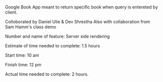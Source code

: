 Google Book App meant to return specific book when query is entereted by client.

Colloborated by Daniel Ulie & Dev Shrestha
Also with collaboration from Sam Hamm's class demo

Number and name of feature: Server side rendering

Estimate of time needed to complete: 1.5 hours

Start time: 10 am


Finish time: 12 pm

Actual time needed to complete: 2 hours.
